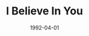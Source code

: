 ---
type: single
title: I Believe In You
date: 1992-04-01
label: CNR
catalog: 123-456-789
img: /media/singles/i-believe-in-you.jpg
discs:
  - tracks:
    - I Believe In You
    - I Can't Stand Another Day Without You
    - title: I Believe In You
      subtitle: Classical Version
credits:
  - key: Artwork
    value: Robby Valentine
---